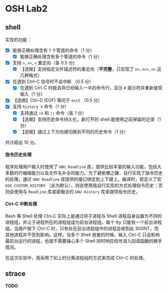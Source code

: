 # OSH Lab2

## shell

实现的功能：

- [x] 能够正确处理含有 1 个管道的命令（1 分）
  - [x] 能够正确处理含有多个管道的命令（1 分）
- [x] 支持 `>`, `>>`, `<` 重定向（各 0.5 分）
  - [x] 【选做】支持指定文件描述符的重定向（**不完整**，只实现了 `n>`, `n>>`, `n<` 这几种格式）
- [x] 在遇到 Ctrl-C 信号时不会中断 （0.5 分）
  - [x] 在遇到 Ctrl-C 时能丢弃已经输入一半的命令行，显示 `#` 提示符并重新接受输入（1 分）
- [x] 【选做】Ctrl-D (EOF) 等同于 `exit` （0.5 分）
- [x] 支持 `history n` 命令（1 分）
  - [x] 支持通过 `!n` 和 `!!` 命令（各 1 分）
  - [x] 【选做】支持历史命令持久化，新打开的 shell 能使用之前保留的记录（1 分）
  - [x] 【选做】通过上下方向键切换到不同的历史命令（1 分）

共计超出 10 分。

#### 指令历史处理

程序处理用户输入时使用了 `GNU Readline` 库，提供比较丰富的输入功能，包括大多数的行编辑能力以及文件名补全的能力。为了避偷懒之嫌，自行实现了指令历史的处理，通过 `GNU Readline` 库提供的接口绑定到上下键上。编译时，若定义了宏 `USE_CUSTOM_HISTORY` （此为默认），则会使用我自行实现的方式处理指令历史；否则会使用与 `Readline` 库紧密融合的 `GNU History` 库来提供指令历史。

#### Ctrl-C 中断处理

Bash 等 Shell 处理 Ctrl-C 实际上是通过将子进程与 Shell 进程自身设置为不同的进程组，并让子进程所在的进程组成为前台进程组。每个 tty 只能有一个前台进程组。当用户按下 Ctrl-C 时，只有处在前台进程组中的进程会收到此 SIGINT，而其他进程并不受到影响。这样，当多个 Shell 嵌套的时候，输入 Ctrl-C 只会影响最前台运行的进程，也就不需要操心多个 Shell 同时响应信号进入回调函数的棘手情况。

在这次实验中，我采用了如上的分离进程组的方式来完成 Ctrl-C 的处理。

<!--【补充】前台进程组可以向 tty 输入/输出，但非前台进程组在试图向 tty 进行读写时会收到信号而被挂起。 -->

## strace

**TODO**